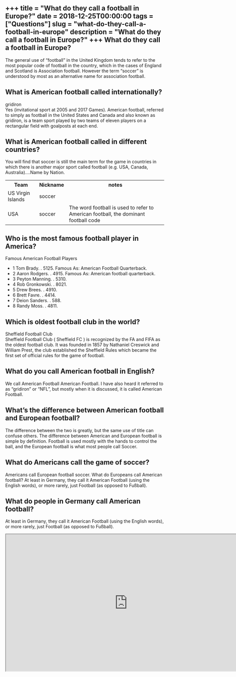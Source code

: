 +++
title = "What do they call a football in Europe?"
date = 2018-12-25T00:00:00
tags = ["Questions"]
slug = "what-do-they-call-a-football-in-europe"
description = "What do they call a football in Europe?"
+++
What do they call a football in Europe?
---------------------------------------

The general use of “football” in the United Kingdom tends to refer to the most popular code of football in the country, which in the cases of England and Scotland is Association football. However the term “soccer” is understood by most as an alternative name for association football.

What is American football called internationally?
-------------------------------------------------

gridiron  
Yes (invitational sport at 2005 and 2017 Games). American football, referred to simply as football in the United States and Canada and also known as gridiron, is a team sport played by two teams of eleven players on a rectangular field with goalposts at each end.

What is American football called in different countries?
--------------------------------------------------------

You will find that soccer is still the main term for the game in countries in which there is another major sport called football (e.g. USA, Canada, Australia)….Name by Nation.

<table><tr><th>Team</th><th>Nickname</th><th>notes</th></tr><tr><td>US Virgin Islands</td><td>soccer</td><td></td></tr><tr><td>USA</td><td>soccer</td><td>The word football is used to refer to American football, the dominant football code</td></tr></table>

Who is the most famous football player in America?
--------------------------------------------------

Famous American Football Players

- 1 Tom Brady. . 5125. Famous As: American Football Quarterback.
- 2 Aaron Rodgers. . 4915. Famous As: American football quarterback.
- 3 Peyton Manning. . 5310.
- 4 Rob Gronkowski. . 8021.
- 5 Drew Brees. . 4910.
- 6 Brett Favre. . 4414.
- 7 Deion Sanders. . 588.
- 8 Randy Moss. . 4811.

Which is oldest football club in the world?
-------------------------------------------

Sheffield Football Club  
Sheffield Football Club ( Sheffield FC ) is recognized by the FA and FIFA as the oldest football club. It was founded in 1857 by Nathaniel Creswick and William Prest, the club established the Sheffield Rules which became the first set of official rules for the game of football.

What do you call American football in English?
----------------------------------------------

We call American Football American Football. I have also heard it referred to as “gridiron” or “NFL”, but mostly when it is discussed, it is called American Football.

What’s the difference between American football and European football?
----------------------------------------------------------------------

The difference between the two is greatly, but the same use of title can confuse others. The difference between American and European football is simple by definition. Football is used mostly with the hands to control the ball, and the European football is what most people call Soccer.

What do Americans call the game of soccer?
------------------------------------------

Americans call European football soccer. What do Europeans call American football? At least in Germany, they call it American Football (using the English words), or more rarely, just Football (as opposed to Fußball).

What do people in Germany call American football?
-------------------------------------------------

At least in Germany, they call it American Football (using the English words), or more rarely, just Football (as opposed to Fußball).

<iframe allow="accelerometer; autoplay; clipboard-write; encrypted-media; gyroscope; picture-in-picture" allowfullscreen="" class="__youtube_prefs__  epyt-is-override  no-lazyload" data-no-lazy="1" data-origheight="433" data-origwidth="770" data-skipgform_ajax_framebjll="" height="433" id="_ytid_42216" loading="lazy" src="https://www.youtube.com/embed/u-_55eJDoQw?enablejsapi=1&autoplay=0&cc_load_policy=0&cc_lang_pref=&iv_load_policy=1&loop=0&modestbranding=0&rel=1&fs=1&playsinline=0&autohide=2&theme=dark&color=red&controls=1&" title="YouTube player" width="770"></iframe>
